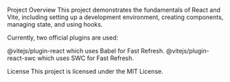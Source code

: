 Project Overview
This project demonstrates the fundamentals of React and Vite, including setting up a development environment, creating components, managing state, and using hooks.

Currently, two official plugins are used:

@vitejs/plugin-react which uses Babel for Fast Refresh.
@vitejs/plugin-react-swc which uses SWC for Fast Refresh.

License
This project is licensed under the MIT License.

